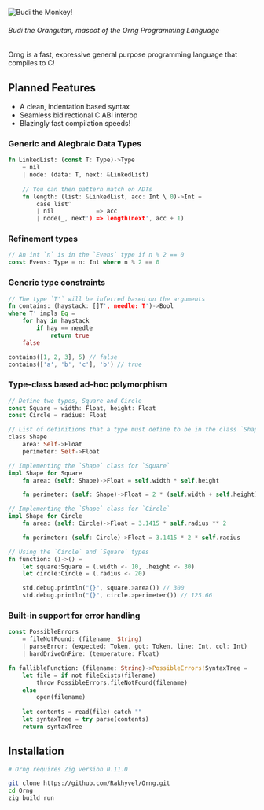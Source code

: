 ![Budi the Monkey!](https://github.com/Rakhyvel/Orng/blob/main/budi.png)
###### Budi the Orangutan, mascot of the Orng Programming Language

Orng is a fast, expressive general purpose programming language that compiles to C!

## Planned Features
* A clean, indentation based syntax
* Seamless bidirectional C ABI interop
* Blazingly fast compilation speeds!
### Generic and Alegbraic Data Types
```rs
fn LinkedList: (const T: Type)->Type
    = nil
    | node: (data: T, next: &LinkedList)
    
    // You can then pattern match on ADTs
    fn length: (list: &LinkedList, acc: Int \ 0)->Int =
        case list^
        | nil            => acc
        | node(_, next') => length(next', acc + 1)
```
### Refinement types
```rs
// An int `n` is in the `Evens` type if n % 2 == 0
const Evens: Type = n: Int where n % 2 == 0
```
### Generic type constraints
```rs
// The type `T'` will be inferred based on the arguments
fn contains: (haystack: []T', needle: T')->Bool 
where T' impls Eq =
    for hay in haystack
        if hay == needle
            return true
    false

contains([1, 2, 3], 5) // false
contains(['a', 'b', 'c'], 'b') // true
```
### Type-class based ad-hoc polymorphism
```rs
// Define two types, Square and Circle
const Square = width: Float, height: Float
const Circle = radius: Float

// List of definitions that a type must define to be in the class `Shape`
class Shape
    area: Self->Float
    perimeter: Self->Float

// Implementing the `Shape` class for `Square`
impl Shape for Square
    fn area: (self: Shape)->Float = self.width * self.height

    fn perimeter: (self: Shape)->Float = 2 * (self.width + self.height)

// Implementing the `Shape` class for `Circle`
impl Shape for Circle
    fn area: (self: Circle)->Float = 3.1415 * self.radius ** 2

    fn perimeter: (self: Circle)->Float = 3.1415 * 2 * self.radius

// Using the `Circle` and `Square` types
fn function: ()->() =
    let square:Square = (.width <- 10, .height <- 30)
    let circle:Circle = (.radius <- 20)

    std.debug.println("{}", square.>area()) // 300
    std.debug.println("{}", circle.>perimeter()) // 125.66
```
### Built-in support for error handling
```rs
const PossibleErrors
    = fileNotFound: (filename: String)
    | parseError: (expected: Token, got: Token, line: Int, col: Int)
    | hardDriveOnFire: (temperature: Float)

fn fallibleFunction: (filename: String)->PossibleErrors!SyntaxTree =
    let file = if not fileExists(filename)
        throw PossibleErrors.fileNotFound(filename)
    else
        open(filename)
    
    let contents = read(file) catch ""
    let syntaxTree = try parse(contents)
    return syntaxTree
```

## Installation
```sh
# Orng requires Zig version 0.11.0

git clone https://github.com/Rakhyvel/Orng.git
cd Orng
zig build run
```